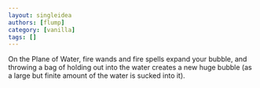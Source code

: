 ```yaml
---
layout: singleidea
authors: [flump]
category: [vanilla]
tags: []
---
```

On the Plane of Water, fire wands and fire spells expand your bubble, and throwing a bag of holding out into the water creates a new huge bubble (as a large but finite amount of the water is sucked into it).
